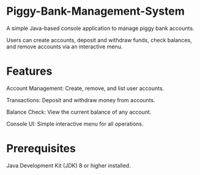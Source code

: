 # Piggy-Bank-Management-System

A simple Java-based console application to manage piggy bank accounts. 

Users can create accounts, deposit and withdraw funds, check balances, and remove accounts via an interactive menu.


# Features

Account Management: Create, remove, and list user accounts.

Transactions: Deposit and withdraw money from accounts.

Balance Check: View the current balance of any account.

Console UI: Simple interactive menu for all operations.


# Prerequisites

Java Development Kit (JDK) 8 or higher installed.
